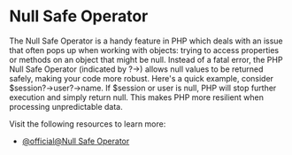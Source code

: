 # Null Safe Operator

The Null Safe Operator is a handy feature in PHP which deals with an issue that often pops up when working with objects: trying to access properties or methods on an object that might be null. Instead of a fatal error, the PHP Null Safe Operator (indicated by ?->) allows null values to be returned safely, making your code more robust. Here's a quick example, consider $session?->user?->name. If $session or user is null, PHP will stop further execution and simply return null. This makes PHP more resilient when processing unpredictable data.

Visit the following resources to learn more:

- [@official@Null Safe Operator](https://www.php.net/manual/en/language.oop5.nullsafe.php)